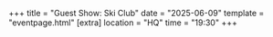 +++
title = "Guest Show: Ski Club"
date = "2025-06-09"
template = "eventpage.html"
[extra]
location = "HQ"
time = "19:30"
+++
